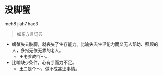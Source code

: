# 没脚蟹
meh8 jiah7 hae3
> 如东方言词典
- 螃蟹失去肢脚，就丧失了生存能力。比喻失去生活能力而又无人帮助、照顾的人，多指无依无靠的老人。
  - 王老爹成吖～。
- 比喻缺少条件，心有余而力不足。
  - 王二是个～，做不成甚㞢事情。
